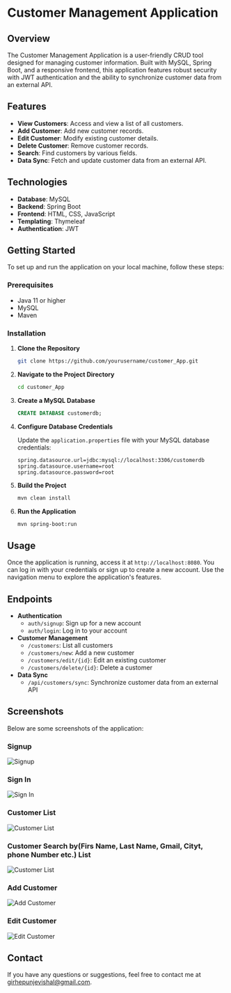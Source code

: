 # Customer Management Application

## Overview

The Customer Management Application is a user-friendly CRUD tool designed for managing customer information. Built with MySQL, Spring Boot, and a responsive frontend, this application features robust security with JWT authentication and the ability to synchronize customer data from an external API.

## Features

- **View Customers**: Access and view a list of all customers.
- **Add Customer**: Add new customer records.
- **Edit Customer**: Modify existing customer details.
- **Delete Customer**: Remove customer records.
- **Search**: Find customers by various fields.
- **Data Sync**: Fetch and update customer data from an external API.

## Technologies

- **Database**: MySQL
- **Backend**: Spring Boot
- **Frontend**: HTML, CSS, JavaScript
- **Templating**: Thymeleaf
- **Authentication**: JWT

## Getting Started

To set up and run the application on your local machine, follow these steps:

### Prerequisites

- Java 11 or higher
- MySQL
- Maven

### Installation

1. **Clone the Repository**
    ```sh
    git clone https://github.com/yourusername/customer_App.git
    ```

2. **Navigate to the Project Directory**
    ```sh
    cd customer_App
    ```

3. **Create a MySQL Database**
    ```sql
    CREATE DATABASE customerdb;
    ```

4. **Configure Database Credentials**

   Update the `application.properties` file with your MySQL database credentials:
    ```properties
    spring.datasource.url=jdbc:mysql://localhost:3306/customerdb
    spring.datasource.username=root
    spring.datasource.password=root
    ```

5. **Build the Project**
    ```sh
    mvn clean install
    ```

6. **Run the Application**
    ```sh
    mvn spring-boot:run
    ```

## Usage

Once the application is running, access it at `http://localhost:8080`. You can log in with your credentials or sign up to create a new account. Use the navigation menu to explore the application's features.

## Endpoints

- **Authentication**
  - `auth/signup`: Sign up for a new account
  - `auth/login`: Log in to your account
- **Customer Management**
  - `/customers`: List all customers
  - `/customers/new`: Add a new customer
  - `/customers/edit/{id}`: Edit an existing customer
  - `/customers/delete/{id}`: Delete a customer
- **Data Sync**
  - `/api/customers/sync`: Synchronize customer data from an external API

## Screenshots

Below are some screenshots of the application:

### Signup
![Signup](images/signup.png)

### Sign In
![Sign In](images/signIn.png)

### Customer List
![Customer List](images/customer_list.png)

### Customer Search by(Firs Name, Last Name, Gmail, Cityt, phone Number etc.) List
![Customer List](images/search_customer.png)

### Add Customer
![Add Customer](images/add_customer.png)

### Edit Customer
![Edit Customer](images/edit_customer.png)

## Contact

If you have any questions or suggestions, feel free to contact me at [girhepunjevishal@gmail.com](mailto:girhepunjevishal@gmail.com).
